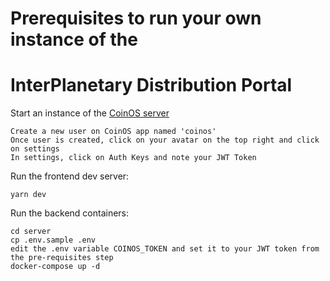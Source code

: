 # Prerequisites to run your own instance of the 
# InterPlanetary Distribution Portal
Start an instance of the [CoinOS server](https://github.com/coinos/coinos-server)

    Create a new user on CoinOS app named 'coinos'
    Once user is created, click on your avatar on the top right and click on settings
    In settings, click on Auth Keys and note your JWT Token

Run the frontend dev server:

    yarn dev

Run the backend containers:

    cd server
    cp .env.sample .env
    edit the .env variable COINOS_TOKEN and set it to your JWT token from the pre-requisites step
    docker-compose up -d
